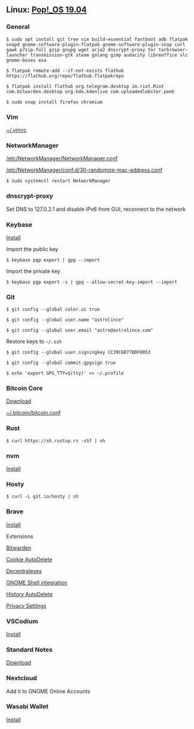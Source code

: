 ## Linux: [Pop!_OS 19.04](https://system76.com/pop)

### General

`$ sudo apt install git tree vim build-essential fastboot adb flatpak snapd gnome-software-plugin-flatpak gnome-software-plugin-snap curl gawk p7zip-full gzip gnupg wget aria2 dnscrypt-proxy tor torbrowser-launcher transmission-gtk steam golang gimp audacity libreoffice vlc gnome-boxes exa`

`$ flatpak remote-add --if-not-exists flathub https://flathub.org/repo/flathub.flatpakrepo`

`$ flatpak install flathub org.telegram.desktop im.riot.Riot com.bitwarden.desktop org.kde.kdenlive com.uploadedlobster.peek`

`$ sudo snap install firefox chromium`

### Vim

[~/.vimrc](https://raw.githubusercontent.com/astrolince/configs/master/~/.vimrc)

### NetworkManager

[/etc/NetworkManager/NetworkManager.conf](https://raw.githubusercontent.com/astrolince/configs/master/etc/NetworkManager/NetworkManager.conf)

[/etc/NetworkManager/conf.d/30-randomize-mac-address.conf](https://raw.githubusercontent.com/astrolince/configs/master/etc/NetworkManager/conf.d/30-randomize-mac-address.conf)

`$ sudo systemctl restart NetworkManager`

### dnscrypt-proxy

Set DNS to 127.0.2.1 and disable IPv6 from GUI, reconnect to the network

### Keybase

[Install](https://keybase.io/docs/the_app/install_linux)

Import the public key

`$ keybase pgp export | gpg --import`

Import the private key

`$ keybase pgp export -s | gpg --allow-secret-key-import --import`

### Git

`$ git config --global color.ui true`

`$ git config --global user.name "astrolince"`

`$ git config --global user.email "astro@astrolince.com"`

Restore keys to `~/.ssh`

`$ git config --global user.signingkey CC39C6D77BDF0053`

`$ git config --global commit.gpgsign true`

`$ echo 'export GPG_TTY=$(tty)' >> ~/.profile`

### Bitcoin Core

[Download](https://bitcoincore.org/en/download/)

[~/.bitcoin/bitcoin.conf](https://raw.githubusercontent.com/astrolince/configs/master/~/.bitcoin/bitcoin.conf)

### Rust

`$ curl https://sh.rustup.rs -sSf | sh`

### nvm

[Install](https://github.com/nvm-sh/nvm#install--update-script)

### Hosty

`$ curl -L git.io/hosty | sh`

### Brave

[Install](https://brave-browser.readthedocs.io/en/latest/installing-brave.html#linux)

Extensions

[Bitwarden](https://chrome.google.com/webstore/detail/bitwarden-free-password-m/nngceckbapebfimnlniiiahkandclblb)

[Cookie AutoDelete](https://chrome.google.com/webstore/detail/cookie-autodelete/fhcgjolkccmbidfldomjliifgaodjagh)

[Decentraleyes](https://chrome.google.com/webstore/detail/decentraleyes/ldpochfccmkkmhdbclfhpagapcfdljkj)

[GNOME Shell integration](https://chrome.google.com/webstore/detail/gnome-shell-integration/gphhapmejobijbbhgpjhcjognlahblep)

[History AutoDelete](https://chrome.google.com/webstore/detail/history-autodelete/bhfakmaiadhflpjloimlagikhodjiefj)

[Privacy Settings](https://chrome.google.com/webstore/detail/privacy-settings/ijadljdlbkfhdoblhaedfgepliodmomj)

### VSCodium

[Install](https://github.com/VSCodium/vscodium/releases)

### Standard Notes

[Download](https://standardnotes.org/extensions?downloaded=linux)

### Nextcloud

Add it to GNOME Online Accounts

### Wasabi Wallet

[Install](https://github.com/zkSNACKs/WalletWasabi/releases)

